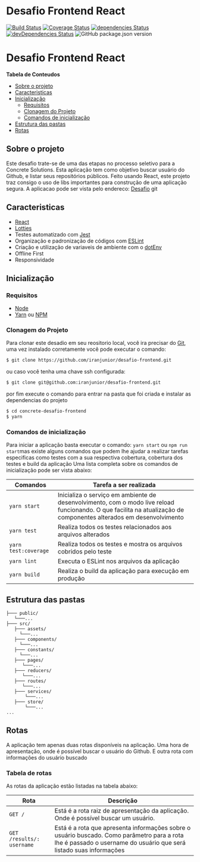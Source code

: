 
# Desafio Frontend React

[![Build Status](https://travis-ci.org/iranjunior/desafio-frontend.svg?branch=master)](https://travis-ci.org/iranjunior/desafio-frontend)
[![Coverage Status](https://coveralls.io/repos/github/iranjunior/desafio-frontend/badge.svg?branch=master)](https://coveralls.io/github/iranjunior/desafio-frontend?branch=master)
[![dependencies Status](https://david-dm.org/iranjunior/desafio-frontend/status.svg)](https://david-dm.org/iranjunior/desafio-frontend)
[![devDependencies Status](https://david-dm.org/iranjunior/desafio-frontend/dev-status.svg)](https://david-dm.org/iranjunior/desafio-frontend?type=dev)
![GitHub package.json version](https://img.shields.io/github/package-json/v/iranjunior/concrete-desafio-frontend)

# Desafio Frontend React

**Tabela de Conteudos**

 - [Sobre o projeto](#sobre-o-projeto)
 - [Caracteristicas](#caracteristicas)
 - [Inicialização](#inicialização)
	- [Requisitos](#requisitos)
	- [Clonagem do Projeto](#clonagem-do-projeto)
	- [Comandos de inicialização](#comandos-de-inicialização)
- [Estrutura das pastas](#estrutura-das-pastas)
- [Rotas](#rotas)

## Sobre o projeto

Este desafio trate-se de uma das etapas no processo seletivo para a Concrete Solutions. Esta aplicação tem como objetivo buscar usuário do Github, e listar seus repositórios públicos. Feito usando React, este projeto traz consigo o uso de libs importantes para construção de uma aplicação segura. A aplicacao pode ser vista pelo endereco:  [ Desafio](encurtador.com.br/dfHOY)
git
## Caracteristicas
- [React](https://pt-br.reactjs.org/)
- [Lotties](https://airbnb.design/lottie/)
- Testes automatizado com [Jest](https://jestjs.io/)
- Organização e padronização de códigos com [ESLint](https://github.com/eslint/eslint)
- Criação e utilização de variaveis de ambiente com o [dotEnv](https://github.com/motdotla/dotenv)
- Offline First
- Responsividade



## Inicialização

### Requisitos
- [Node](https://nodejs.org/en/download/)
- [Yarn](https://yarnpkg.com/lang/en/docs/install) ou [NPM](https://www.npmjs.com/get-npm)

### Clonagem do Projeto
Para clonar este desadio em seu reositorio local, você ira precisar do [Git](https://git-scm.com/ "Git"), uma vez instalado corretamente você pode executar o comando:
```bash
$ git clone https://github.com/iranjunior/desafio-frontend.git
```
ou caso você tenha uma chave ssh configurada:
```bash
$ git clone git@github.com:iranjunior/desafio-frontend.git
```
por fim execute o comando para entrar na pasta que foi criada e instalar as dependencias do projeto
```bash
$ cd concrete-desafio-frontend
$ yarn
```

### Comandos de inicialização

Para iniciar a aplicação basta executar o comando: `yarn start` ou `npm run start`mas existe alguns comandos que podem lhe ajudar a realizar tarefas especificas como testes com a sua respectiva cobertura, cobertura dos testes e build da aplicação Uma lista completa sobre os comandos de inicialização pode ser vista abaixo:

Comandos  | Tarefa a ser realizada
------------- | -------------
`yarn start` | Inicializa o serviço em ambiente de desenvolvimento, com o modo live reload funcionando. O que facilita na atualização de componentes alterados em desenvolvimento
`yarn test` | Realiza todos os testes relacionados aos arquivos alterados
`yarn test:coverage`  | Realiza todos os testes e mostra os arquivos cobridos pelo teste
`yarn lint`  | Executa o ESLint nos arquivos da aplicação
`yarn build`  | Realiza o build da aplicação para execução em produção

## Estrutura das pastas
```
├─── public/
   └───...
├─── src/
   ├─── assets/
     └───...
   ├─── components/
     └───...
   ├─── constants/
     └───...
   ├─── pages/
      └───...
   ├─── reducers/
      └───...
   ├─── routes/
      └───...
   ├─── services/
       └───...
   ├─── store/
       └───...
...
```


## Rotas

A aplicação tem apenas duas rotas disponíveis na aplicação. Uma hora de apresentação, onde é possível buscar o usuário do Github. E outra rota com informações do usuário buscado

### Tabela de rotas

As rotas da aplicação estão listadas na tabela abaixo:

Rota  |  Descrição
--------------------  | --------------
`GET /`  | Está é a rota raiz de apresentação da aplicação. Onde é possível buscar um usuário.
`GET /results/: username`  | Está é a rota que apresenta informações sobre o usuário buscado. Como parâmetro para a rota lhe é passado o username do usuário que será listado suas informações

